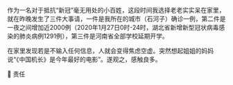 作为一名对于抵抗“新冠”毫无用处的小百姓，这段时间我选择老老实实呆在家里，就在昨晚发生了三件大事请，一件是我所在的城市（石河子）确诊一例，第二件是一夜之间增加近2000例（2020年1月27日0时-24时，湖北省新增新型冠状病毒感染的肺炎病例1291例），第三件是河南省全部学校延期开学。

在家里发现若是不输入任何信息，人就会变得焦虑空虚。突然想起姐姐的妈妈说“《中国机长》是今年最好的电影”。遂观之，感触良多。

👨 责任
